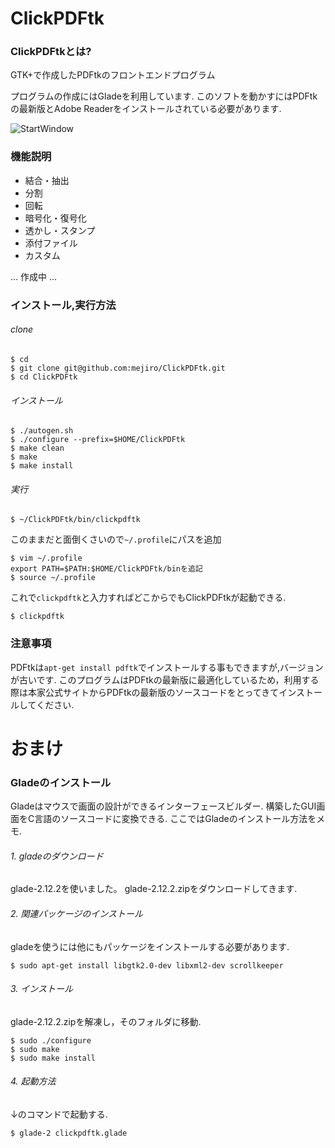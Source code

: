 ClickPDFtk
==========

### ClickPDFtkとは?

GTK+で作成したPDFtkのフロントエンドプログラム

プログラムの作成にはGladeを利用しています.
このソフトを動かすにはPDFtkの最新版とAdobe Readerをインストールされている必要があります.

![StartWindow](http://cdn-ak.f.st-hatena.com/images/fotolife/n/nwpct1/20140113/20140113135205.png)

### 機能説明


- 結合・抽出
- 分割
- 回転
- 暗号化・復号化
- 透かし・スタンプ
- 添付ファイル
- カスタム


... 作成中 ...



### インストール,実行方法

###### clone

```
$ cd
$ git clone git@github.com:mejiro/ClickPDFtk.git
$ cd ClickPDFtk
```

###### インストール

```
$ ./autogen.sh
$ ./configure --prefix=$HOME/ClickPDFtk
$ make clean
$ make
$ make install
```

###### 実行

```
$ ~/ClickPDFtk/bin/clickpdftk
```

このままだと面倒くさいので`~/.profile`にパスを追加

```
$ vim ~/.profile
export PATH=$PATH:$HOME/ClickPDFtk/binを追記
$ source ~/.profile
```

これで`clickpdftk`と入力すればどこからでもClickPDFtkが起動できる.

```
$ clickpdftk
```


### 注意事項

PDFtkは`apt-get install pdftk`でインストールする事もできますが,バージョンが古いです.
このプログラムはPDFtkの最新版に最適化しているため，利用する際は本家公式サイトからPDFtkの最新版のソースコードをとってきてインストールしてください.


# おまけ

### Gladeのインストール

Gladeはマウスで画面の設計ができるインターフェースビルダー.
構築したGUI画面をC言語のソースコードに変換できる.
ここではGladeのインストール方法をメモ.

###### 1. gladeのダウンロード

glade-2.12.2を使いました。
glade-2.12.2.zipをダウンロードしてきます.

###### 2. 関連パッケージのインストール

gladeを使うには他にもパッケージをインストールする必要があります.

```
$ sudo apt-get install libgtk2.0-dev libxml2-dev scrollkeeper
```

###### 3. インストール

glade-2.12.2.zipを解凍し，そのフォルダに移動.

```
$ sudo ./configure
$ sudo make
$ sudo make install
```


###### 4. 起動方法

↓のコマンドで起動する.

```
$ glade-2 clickpdftk.glade
```

